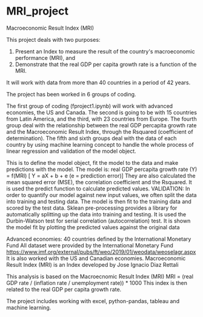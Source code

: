 # MRI_project
Macroeconomic Result Index (MRI)

This project deals with two purposes:
1) Present an Index to measure the result of the country's macroeconomic performance (MRI), and
2) Demonstrate that the real GDP per capita growth rate is a function of the MRI.

It will work with data from more than 40 countries in a period of 42 years.

The project has been worked in 6 groups of coding. 

The first group of coding (fproject1.ipynb) will work with advanced economies, the US and Canada.
The second is going to be with 15 countries from Latin America, and
the third, with 23 countries from Europe.
The fourth group deal with the relationship between the real GDP percapita growth rate and the
Macroeconomic Result Index, through the Rsquared (coefficient of determination).
The fifth and sixth groups deal with the data of each country by using machine learning concept
to handle the whole process of linear regression and validation of the model object.

This is to define the model object, fit the model to the data and make predictions with the model.
The model is: real GDP percapita growth rate (Y) = f(MRI) [ Y = aX + b + e (e = prediction error)]
They are also calculated the mean squared error (MSE), the correlation coefficient and the Rsquared.
It is used the predict function to calculate predicted values.
VALIDATION: In order to quantify our model against new input values, we often split the data into training and testing data. 
The model is then fit to the training data and scored by the test data. 
Sklean pre-processing provides a library for automatically splitting up the data into training and testing.
It is used the Durbin-Watson test for serial correlation (autocorrelation) test.
It is shown the model fit by plotting the predicted values against the original data

Advanced economies: 40 countries defined by the International Monetary Fund
All dataset were provided by the International Monetary Fund
https://www.imf.org/external/pubs/ft/weo/2019/01/weodata/weoselagr.aspx
It is also worked with the US and Canadian economies.
Macroeconomic Result Index (MRI) is an Index developed by Jose Ignacio Diaz Rettali

This analysis is based on the Macroecnomic Result Index (MRI)
MRI = (real GDP rate / (inflation rate / unemployment rate)) * 1000
This index is then related to the real GDP per capita growth rate.

The project includes working with excel, python-pandas, tableau and machine learning.


